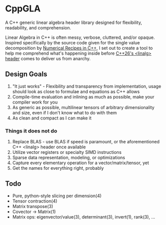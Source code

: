 # CppGLA

A C++ generic linear algebra header library designed for flexibility, readability, and comprehension.

Linear Algebra in C++ is often messy, verbose, cluttered, and/or opaque. Inspired specifically by the source code given for the single value decomposition by [Numerical Recipes in C++](https://numerical.recipes/book.html), I set out to create a tool to help me comprehend what's happening inside before [C++26's \<linalg\> header](https://en.cppreference.com/w/cpp/header/linalg) comes to deliver us from anarchy.

## Design Goals

1. "It just works" - Flexibility and transparency from implementation, usage should look as close to formulae and equations as C++ allows
1. Compile-time evaluation and inlining as much as possible, make your compiler work for you
1. As generic as possible, multilinear tensors of arbitrary dimensionality and size, even if I don't know what to do with them
1. As clean and compact as I can make it

### Things it does not do

1. Replace BLAS - use BLAS if speed is paramount, or the aforementioned C++ \<linalg\> header once available
1. Utilize vector registers or specialty SIMD instructions
1. Sparse data representation, modeling, or optimizations
1. Capture every elementary operation for a vector/matrix/tensor, yet
1. Get the names for everything right, probably

## Todo

- Pure, python-style slicing per dimension(4)
- Tensor contraction(4)
- Matrix transpose(3)
- Covector -> Matrix(1)
- Matrix ops: eigenvector/value(3), determinant(3), invert(1), rank(3), ...
